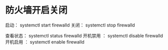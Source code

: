 # 防火墙开启关闭
启动： systemctl start firewalld
关闭： systemctl stop firewalld

查看状态： systemctl status firewalld 
开机禁用  ： systemctl disable firewalld
开机启用  ： systemctl enable firewalld
